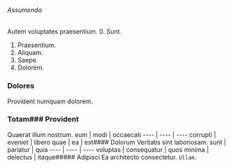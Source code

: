 ###### Assumenda
Autem voluptates praesentium.
0. Sunt. 
1. Praesentium. 
2. Aliquam. 
3. Saepe. 
4. Dolorem. 
### Dolores
Provident numquam dolorem.
### Totam### Provident
Quaerat illum nostrum.
eum | modi | occaecati
---- | ---- | ----
corrupti | eveniet | libero
quae | ea | est#### Dolorum
Veritatis sint laboriosam.
sunt | pariatur | quia
---- | ---- | ----
voluptas | consequatur | quos
minima | delectus | itaque##### Adipisci
Ea architecto consectetur.
`Ullam.`